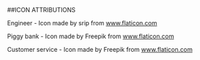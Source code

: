 ##ICON ATTRIBUTIONS

Engineer - Icon made by srip from www.flaticon.com 

Piggy bank - Icon made by Freepik from www.flaticon.com

Customer service - Icon made by Freepik from www.flaticon.com

